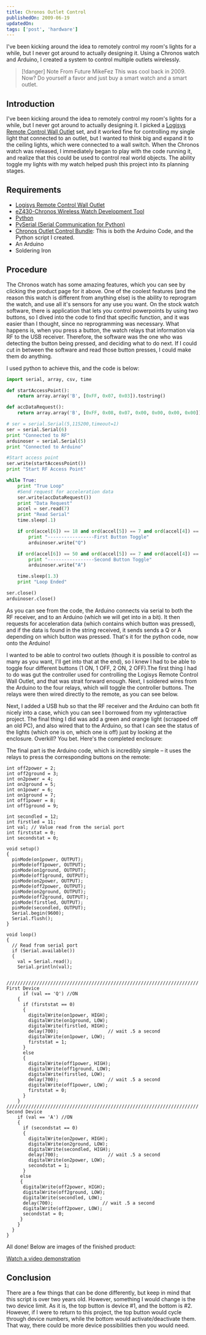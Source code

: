```yaml
---
title: Chronos Outlet Control
publishedOn: 2009-06-19
updatedOn:
tags: ['post', 'hardware']
---
```

<!-- Excerpt Start -->
I've been kicking around the idea to remotely control my room's lights for a while, but I never got around to actually designing it. Using a Chronos watch and Arduino, I created a system to control multiple outlets wirelessly.
<!-- Excerpt End -->

> [!danger] Note From Future MikeFez
> This was cool back in 2009. Now? Do yourself a favor and just buy a smart watch and a smart outlet.

## Introduction

I've been kicking around the idea to remotely control my room's lights for a while, but I never got around to actually designing it. I picked a [Logisys Remote Control Wall Outlet](http://www.xoxide.com/logisys-remote-outlet-controller.html) set, and it worked fine for controlling my single light that connected to an outlet, but I wanted to think big and expand it to the ceiling lights, which were connected to a wall switch. When the Chronos watch was released, I immediately began to play with the code running it, and realize that this could be used to control real world objects. The ability toggle my lights with my watch helped push this project into its planning stages.

## Requirements

- [Logisys Remote Control Wall Outlet](http://www.xoxide.com/logisys-remote-outlet-controller.html)
- [eZ430-Chronos Wireless Watch Development Tool](http://focus.ti.com/docs/toolsw/folders/print/ez430-chronos.html)
- [Python](http://www.python.org/)
- [PySerial (Serial Communication for Python)](http://pyserial.sourceforge.net/)
- [Chronos Outlet Control Bundle](https://mikefez.com/wp-content/uploads/2009/06/chronosoutlet.rar): This is both the Arduino Code, and the Python script I created.
- An Arduino
- Soldering Iron

## Procedure

The Chronos watch has some amazing features, which you can see by clicking the product page for it above. One of the coolest features (and the reason this watch is different from anything else) is the ability to reprogram the watch, and use all it's sensors for any use you want. On the stock watch software, there is application that lets you control powerpoints by using two buttons, so I dived into the code to find that specific function, and it was easier than I thought, since no reprogramming was necessary. What happens is, when you press a button, the watch relays that information via RF to the USB receiver. Therefore, the software was the one who was detecting the button being pressed, and deciding what to do next. If I could cut in between the software and read those button presses, I could make them do anything.

I used python to achieve this, and the code is below:

```python
import serial, array, csv, time

def startAccessPoint():
    return array.array('B', [0xFF, 0x07, 0x03]).tostring()

def accDataRequest():
    return array.array('B', [0xFF, 0x08, 0x07, 0x00, 0x00, 0x00, 0x00]).tostring()

# ser = serial.Serial(5,115200,timeout=1)
ser = serial.Serial(6)
print "Connected to RF"
arduinoser = serial.Serial(5)
print "Connected to Arduino"

#Start access point
ser.write(startAccessPoint())
print "Start RF Access Point"

while True:
    print "True Loop"
    #Send request for acceleration data
    ser.write(accDataRequest())
    print "Data Request"
    accel = ser.read(7)
    print "Read Serial"
    time.sleep(.1)

    if ord(accel[6]) == 18 and ord(accel[5]) == 7 and ord(accel[4]) == 6 and ord(accel[3]) == 255 and ord(accel[2]) == 0 and ord(accel[1]) == 0 and ord(accel[0]) == 0:
        print "-----------------First Button Toggle"
        arduinoser.write("Q")

    if ord(accel[6]) == 50 and ord(accel[5]) == 7 and ord(accel[4]) == 6 and ord(accel[3]) == 255 and ord(accel[2]) == 0 and ord(accel[1]) == 0 and ord(accel[0]) == 0:
        print "-----------------Second Button Toggle"
        arduinoser.write("A")

    time.sleep(1.3)
    print "Loop Ended"

ser.close()
arduinoser.close()
```

As you can see from the code, the Arduino connects via serial to both the RF receiver, and to an Arduino (which we will get into in a bit). It then requests for acceleration data (which contains which button was pressed), and if the data is found in the string received, it sends sends a Q or A depending on which button was pressed. That's it for the python code, now onto the Arduino!

I wanted to be able to control two outlets (though it is possible to control as many as you want, I'll get into that at the end), so I knew I had to be able to toggle four different buttons (1 ON, 1 OFF, 2 ON, 2 OFF).The first thing I had to do was gut the controller used for controlling the Logisys Remote Control Wall Outlet, and that was strait forward enough. Next, I soldered wires from the Arduino to the four relays, which will toggle the controller buttons. The relays were then wired directly to the remote, as you can see below.

<!-- ![Remote Control PCB](/images/2009/chronos-pcb.jpg) -->

Next, I added a USB hub so that the RF receiver and the Arduino can both fit nicely into a case, which you can see I borrowed from my vgInteractive project. The final thing I did was add a green and orange light (scrapped off an old PC), and also wired that to the Arduino, so that I can see the status of the lights (which one is on, which one is off) just by looking at the enclosure. Overkill? You bet. Here's the completed enclosure:

<!-- ![Enclosure 1](/images/2009/chronos-enclosure1.jpg)
![Enclosure 2](/images/2009/chronos-enclosure2.jpg) -->

The final part is the Arduino code, which is incredibly simple – it uses the relays to press the corresponding buttons on the remote:

```arduino
int off2power = 2;
int off2ground = 3;
int on2power = 4;
int on2ground = 5;
int on1power = 6;
int on1ground = 7;
int off1power = 8;
int off1ground = 9;

int secondled = 12;
int firstled = 11;
int val; // Value read from the serial port
int firststat = 0;
int secondstat = 0;

void setup()
{
  pinMode(on1power, OUTPUT);
  pinMode(off1power, OUTPUT);
  pinMode(on1ground, OUTPUT);
  pinMode(off1ground, OUTPUT);
  pinMode(on2power, OUTPUT);
  pinMode(off2power, OUTPUT);
  pinMode(on2ground, OUTPUT);
  pinMode(off2ground, OUTPUT);
  pinMode(firstled, OUTPUT);
  pinMode(secondled, OUTPUT);
  Serial.begin(9600);
  Serial.flush();
}

void loop()
{
  // Read from serial port
  if (Serial.available())
  {
    val = Serial.read();
    Serial.println(val);

 ////////////////////////////////////////////////////////////////////// First Device
      if (val == 'Q') //ON
    {
      if (firststat == 0)
      {
        digitalWrite(on1power, HIGH);
        digitalWrite(on1ground, LOW);
        digitalWrite(firstled, HIGH);
        delay(700);                  // wait .5 a second
        digitalWrite(on1power, LOW);
        firststat = 1;
      }
      else
      {
        digitalWrite(off1power, HIGH);
        digitalWrite(off1ground, LOW);
        digitalWrite(firstled, LOW);
        delay(700);                  // wait .5 a second
        digitalWrite(off1power, LOW);
        firststat = 0;
      }
    }
////////////////////////////////////////////////////////////////////// Second Device
    if (val == 'A') //ON
    {
      if (secondstat == 0)
      {
        digitalWrite(on2power, HIGH);
        digitalWrite(on2ground, LOW);
        digitalWrite(secondled, HIGH);
        delay(700);                  // wait .5 a second
        digitalWrite(on2power, LOW);
        secondstat = 1;
      }
     else
     {
      digitalWrite(off2power, HIGH);
      digitalWrite(off2ground, LOW);
      digitalWrite(secondled, LOW);
      delay(700);                  // wait .5 a second
      digitalWrite(off2power, LOW);
      secondstat = 0;
     }
    }
  }
}
```

All done! Below are images of the finished product:

<!-- ![Controller 1](/images/2009/chronos-controller1.jpg)
![Controller 2](/images/2009/chronos-controller2.jpg) -->

[Watch a video demonstration](https://www.youtube.com/watch?v=OVxXpPigJME)

## Conclusion

There are a few things that can be done differently, but keep in mind that this script is over two years old. However, something I would change is the two device limit. As it is, the top button is device #1, and the bottom is #2. However, if I were to return to this project, the top button would cycle through device numbers, while the bottom would activate/deactivate them. That way, there could be more device possibilities then you would need.